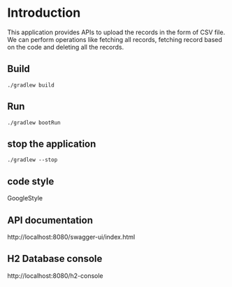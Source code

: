 # Introduction
This application provides APIs to upload the records in the form of CSV file. We can perform operations like fetching all records, fetching record based on the code and deleting all the records.

## Build
```./gradlew build```

## Run
```./gradlew bootRun```

## stop the application
```./gradlew --stop```

## code style
GoogleStyle

## API documentation
http://localhost:8080/swagger-ui/index.html

## H2 Database console
http://localhost:8080/h2-console